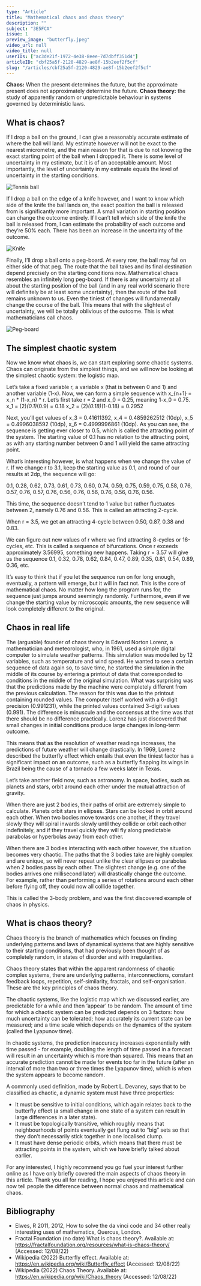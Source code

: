 ```yaml
---
type: "Article"
title: "Mathematical chaos and chaos theory"
description: ""
subject: "3E5FCA"
issue: 1
preview_image: "butterfly.jpeg"
video_url: null
video_title: null
userIDs: ["ac3de21f-1972-4e38-8eee-7d7dbff351d4"]
articleID: "cbf25a5f-2120-4829-ae8f-15b2eef2f5cf"
slug: "/articles/cbf25a5f-2120-4829-ae8f-15b2eef2f5cf"
---
```


**Chaos:** When the present determines the future, but the approximate present does not approximately determine the future.
**Chaos theory:** the study of apparently random or unpredictable behaviour in systems governed by deterministic laws.

## What is chaos?

If I drop a ball on the ground, I can give a reasonably accurate estimate of where the ball will land. My estimate however will not be exact to the nearest micrometre, and the main reason for that is due to not knowing the exact starting point of the ball when I dropped it. There is some level of uncertainty in my estimate, but it is of an acceptable amount. Most importantly, the level of uncertainty in my estimate equals the level of uncertainty in the starting conditions. 

![Tennis ball](./../images/issue1/maths/ball.jpg)

If I drop a ball on the edge of a knife however, and I want to know which side of the knife the ball lands on, the exact position the ball is released from is significantly more important. A small variation in starting position can change the outcome entirely. If I can’t tell which side of the knife the ball is released from, I can estimate the probability of each outcome and they’re 50% each. There has been an increase in the uncertainty of the outcome. 

![Knife](./../images/issue1/maths/knife1.jpg)

Finally, I’ll drop a ball onto a peg-board. At every row, the ball may fall on either side of that peg. The route that the ball takes and its final destination depend precisely on the starting conditions now. Mathematical chaos resembles an infinitely long peg-board. If there is any uncertainty at all about the starting position of the ball (and in any real world scenario there will definitely be at least some uncertainty), then the route of the ball remains unknown to us. Even the tiniest of changes will fundamentally change the course of the ball. This means that with the slightest of uncertainty, we will be totally oblivious of the outcome. This is what mathematicians call chaos.

![Peg-board](./../images/issue1/maths/pegboard.png)

## The simplest chaotic system
Now we know what chaos is, we can start exploring some chaotic systems. Chaos can originate from the simplest things, and we will now be looking at the simplest chaotic system: the logistic map.

Let’s take a fixed variable r, a variable x (that is between 0 and 1) and another variable (1-x). Now, we can form a simple sequence with x_{n+1} = x_n * (1-x_n) * r. Let’s first take r = 2 and x_0 = 0.25, meaning 1-x_0 = 0.75.
x_1 = (2)*(0.1)*(0.9) = 0.18
x_2 = (2)*(0.18)*(1-0.18) = 0.2952

Next, you’ll get values of x_3 = 0.41611392, x_4 = 0.4859262512 (10dp), x_5 = 0.4996038592 (10dp), x_6 = 0.4999996861 (10dp). As you can see, the sequence is getting ever closer to 0.5, which is called the attracting point of the system. The starting value of 0.1 has no relation to the attracting point, as with any starting number between 0 and 1 will yield the same attracting point.

What’s interesting however, is what happens when we change the value of r. If we change r to 3.1, keep the starting value as 0.1, and round of our results at 2dp, the sequence will go: 

0.1, 0.28, 0.62, 0.73, 0.61, 0.73, 0.60, 0.74, 0.59, 0.75, 0.59, 0.75, 0.58, 0.76, 0.57, 0.76, 0.57, 0.76, 0.56, 0.76, 0.56, 0.76, 0.56, 0.76, 0.56.

This time, the sequence doesn’t tend to 1 value but rather fluctuates between 2, namely 0.76 and 0.56. This is called an attracting 2-cycle.

When r = 3.5, we get an attracting 4-cycle between 0.50, 0.87, 0.38 and 0.83.

We can figure out new values of r where we find attracting 8-cycles or 16-cycles, etc. This is called a sequence of bifurcations. Once r exceeds approximately 3.56995, something new happens. Taking r = 3.57 will give us the sequence 0.1, 0.32, 0.78, 0.62, 0.84, 0.47, 0.89, 0.35, 0.81, 0.54, 0.89, 0.36, etc.

It’s easy to think that if you let the sequence run on for long enough, eventually, a pattern will emerge, but it will in fact not. This is the core of mathematical chaos. No matter how long the program runs for, the sequence just jumps around seemingly randomly. Furthermore, even if we change the starting value by microscopic amounts, the new sequence will look completely different to the original. 

## Chaos in real life
The (arguable) founder of chaos theory is Edward Norton Lorenz, a mathematician and meteorologist, who, in 1961, used a simple digital computer to simulate weather patterns. This simulation was modelled by 12 variables, such as temperature and wind speed. He wanted to see a certain sequence of data again so, to save time, he started the simulation in the middle of its course by entering a printout of data that corresponded to conditions in the middle of the original simulation. What was surprising was that the predictions made by the machine were completely different from the previous calculation. The reason for this was due to the printout containing rounded values. The computer itself worked with a 6-digit precision (0.991231), while the printed values contained 3-digit values (0.991). The difference is minuscule and the consensus at the time was that there should be no difference practically. Lorenz has just discovered that small changes in initial conditions produce large changes in long-term outcome.

This means that as the resolution of weather readings increases, the predictions of future weather will change drastically. In 1969, Lorenz described the butterfly effect which entails that even the tiniest factor has a significant impact on an outcome, such as a butterfly flapping its wings in Brazil being the cause of a tornado a few weeks later in Texas.

Let’s take another field now, such as astronomy. In space, bodies, such as planets and stars, orbit around each other under the mutual attraction of gravity.

When there are just 2 bodies, their paths of orbit are extremely simple to calculate. Planets orbit stars in ellipses. Stars can be locked in orbit around each other. When two bodies move towards one another, if they travel slowly they will spiral inwards slowly until they collide or orbit each other indefinitely, and if they travel quickly they will fly along predictable parabolas or hyperbolas away from each other.

When there are 3 bodies interacting with each other however, the situation becomes very chaotic. The paths that the 3 bodies take are highly complex and are unique, so will never repeat unlike the clear ellipses or parabolas when 2 bodies pass by each other. The slightest change (e.g. one of the bodies arrives one millisecond later) will drastically change the outcome. For example, rather than performing a series of rotations around each other before flying off, they could now all collide together.

This is called the 3-body problem, and was the first discovered example of chaos in physics.

## What is chaos theory?
Chaos theory is the branch of mathematics which focuses on finding underlying patterns and laws of dynamical systems that are highly sensitive to their starting conditions, that had previously been thought of as completely random, in states of disorder and with irregularities.

Chaos theory states that within the apparent randomness of chaotic complex systems, there are underlying patterns, interconnections, constant feedback loops, repetition, self-similarity, fractals, and self-organisation. These are the key principles of chaos theory.

The chaotic systems, like the logistic map which we discussed earlier, are predictable for a while and then ‘appear’ to be random. The amount of time for which a chaotic system can be predicted depends on 3 factors: how much uncertainty can be tolerated; how accurately its current state can be measured; and a time scale which depends on the dynamics of the system (called the Lyapunov time).

In chaotic systems, the prediction inaccuracy increases exponentially with time passed - for example, doubling the length of time passed in a forecast will result in an uncertainty which is more than squared. This means that an accurate prediction cannot be made for events too far in the future (after an interval of more than two or three times the Lyapunov time), which is when the system appears to become random.

A commonly used definition, made by Robert L. Devaney, says that to be classified as chaotic, a dynamic system must have three properties:
- It must be sensitive to initial conditions, which again relates back to the butterfly effect (a small change in one state of a system can result in large differences in a later state).
- It must be topologically transitive, which roughly means that neighbourhoods of points eventually get flung out to “big” sets so that they don’t necessarily stick together in one localised clump.
- It must have dense periodic orbits, which means that there must be attracting points in the system, which we have briefly talked about earlier.

For any interested, I highly recommend you go fuel your interest further online as I have only briefly covered the main aspects of chaos theory in this article. Thank you all for reading, I hope you enjoyed this article and can now tell people the difference between normal chaos and mathematical chaos.

## Bibliography
- Elwes, R 2011, 2012, How to solve the da vinci code and 34 other really interesting uses of mathematics, Quercus, London.
- Fractal Foundation (no date) What is chaos theory?. Available at: https://fractalfoundation.org/resources/what-is-chaos-theory/ (Accessed: 12/08/22)
- Wikipedia (2022) Butterfly effect. Available at: https://en.wikipedia.org/wiki/Butterfly_effect (Accessed: 12/08/22)
- Wikipedia (2022) Chaos Theory. Available at: https://en.wikipedia.org/wiki/Chaos_theory (Accessed: 12/08/22)

